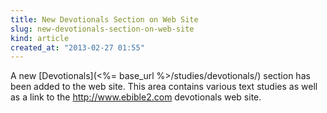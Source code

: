 ```yaml
---
title: New Devotionals Section on Web Site
slug: new-devotionals-section-on-web-site
kind: article
created_at: "2013-02-27 01:55"
---
```

A new [Devotionals](<%= base_url %>/studies/devotionals/) section has been added to the
web site. This area contains various text studies as well as a link to the 
<http://www.ebible2.com> devotionals web site.

